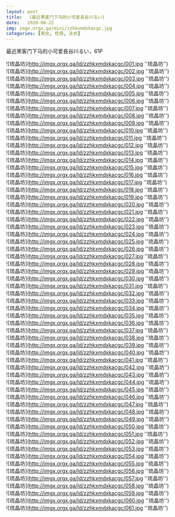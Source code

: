```yaml
---
layout: post
title:  《最近黑客门下马的小可爱長谷川るい》
date:   2020-08-22
img: imgx.orgx.ga/mini/zzhkxmdxkacgc.jpg
categories: [美女, 性感, 泳衣]
---
```


最近黑客门下马的小可爱長谷川るい，61P

![琉晶坊](http://imgx.orgx.ga/ld/zzhkxmdxkacgc/001.jpg ''琉晶坊'') <br>
![琉晶坊](http://imgx.orgx.ga/ld/zzhkxmdxkacgc/002.jpg ''琉晶坊'') <br>
![琉晶坊](http://imgx.orgx.ga/ld/zzhkxmdxkacgc/003.jpg ''琉晶坊'') <br>
![琉晶坊](http://imgx.orgx.ga/ld/zzhkxmdxkacgc/004.jpg ''琉晶坊'') <br>
![琉晶坊](http://imgx.orgx.ga/ld/zzhkxmdxkacgc/005.jpg ''琉晶坊'') <br>
![琉晶坊](http://imgx.orgx.ga/ld/zzhkxmdxkacgc/006.jpg ''琉晶坊'') <br>
![琉晶坊](http://imgx.orgx.ga/ld/zzhkxmdxkacgc/007.jpg ''琉晶坊'') <br>
![琉晶坊](http://imgx.orgx.ga/ld/zzhkxmdxkacgc/008.jpg ''琉晶坊'') <br>
![琉晶坊](http://imgx.orgx.ga/ld/zzhkxmdxkacgc/009.jpg ''琉晶坊'') <br>
![琉晶坊](http://imgx.orgx.ga/ld/zzhkxmdxkacgc/010.jpg ''琉晶坊'') <br>
![琉晶坊](http://imgx.orgx.ga/ld/zzhkxmdxkacgc/011.jpg ''琉晶坊'') <br>
![琉晶坊](http://imgx.orgx.ga/ld/zzhkxmdxkacgc/012.jpg ''琉晶坊'') <br>
![琉晶坊](http://imgx.orgx.ga/ld/zzhkxmdxkacgc/013.jpg ''琉晶坊'') <br>
![琉晶坊](http://imgx.orgx.ga/ld/zzhkxmdxkacgc/014.jpg ''琉晶坊'') <br>
![琉晶坊](http://imgx.orgx.ga/ld/zzhkxmdxkacgc/015.jpg ''琉晶坊'') <br>
![琉晶坊](http://imgx.orgx.ga/ld/zzhkxmdxkacgc/016.jpg ''琉晶坊'') <br>
![琉晶坊](http://imgx.orgx.ga/ld/zzhkxmdxkacgc/017.jpg ''琉晶坊'') <br>
![琉晶坊](http://imgx.orgx.ga/ld/zzhkxmdxkacgc/018.jpg ''琉晶坊'') <br>
![琉晶坊](http://imgx.orgx.ga/ld/zzhkxmdxkacgc/019.jpg ''琉晶坊'') <br>
![琉晶坊](http://imgx.orgx.ga/ld/zzhkxmdxkacgc/020.jpg ''琉晶坊'') <br>
![琉晶坊](http://imgx.orgx.ga/ld/zzhkxmdxkacgc/021.jpg ''琉晶坊'') <br>
![琉晶坊](http://imgx.orgx.ga/ld/zzhkxmdxkacgc/022.jpg ''琉晶坊'') <br>
![琉晶坊](http://imgx.orgx.ga/ld/zzhkxmdxkacgc/023.jpg ''琉晶坊'') <br>
![琉晶坊](http://imgx.orgx.ga/ld/zzhkxmdxkacgc/024.jpg ''琉晶坊'') <br>
![琉晶坊](http://imgx.orgx.ga/ld/zzhkxmdxkacgc/025.jpg ''琉晶坊'') <br>
![琉晶坊](http://imgx.orgx.ga/ld/zzhkxmdxkacgc/026.jpg ''琉晶坊'') <br>
![琉晶坊](http://imgx.orgx.ga/ld/zzhkxmdxkacgc/027.jpg ''琉晶坊'') <br>
![琉晶坊](http://imgx.orgx.ga/ld/zzhkxmdxkacgc/028.jpg ''琉晶坊'') <br>
![琉晶坊](http://imgx.orgx.ga/ld/zzhkxmdxkacgc/029.jpg ''琉晶坊'') <br>
![琉晶坊](http://imgx.orgx.ga/ld/zzhkxmdxkacgc/030.jpg ''琉晶坊'') <br>
![琉晶坊](http://imgx.orgx.ga/ld/zzhkxmdxkacgc/031.jpg ''琉晶坊'') <br>
![琉晶坊](http://imgx.orgx.ga/ld/zzhkxmdxkacgc/032.jpg ''琉晶坊'') <br>
![琉晶坊](http://imgx.orgx.ga/ld/zzhkxmdxkacgc/033.jpg ''琉晶坊'') <br>
![琉晶坊](http://imgx.orgx.ga/ld/zzhkxmdxkacgc/034.jpg ''琉晶坊'') <br>
![琉晶坊](http://imgx.orgx.ga/ld/zzhkxmdxkacgc/035.jpg ''琉晶坊'') <br>
![琉晶坊](http://imgx.orgx.ga/ld/zzhkxmdxkacgc/036.jpg ''琉晶坊'') <br>
![琉晶坊](http://imgx.orgx.ga/ld/zzhkxmdxkacgc/037.jpg ''琉晶坊'') <br>
![琉晶坊](http://imgx.orgx.ga/ld/zzhkxmdxkacgc/038.jpg ''琉晶坊'') <br>
![琉晶坊](http://imgx.orgx.ga/ld/zzhkxmdxkacgc/039.jpg ''琉晶坊'') <br>
![琉晶坊](http://imgx.orgx.ga/ld/zzhkxmdxkacgc/040.jpg ''琉晶坊'') <br>
![琉晶坊](http://imgx.orgx.ga/ld/zzhkxmdxkacgc/041.jpg ''琉晶坊'') <br>
![琉晶坊](http://imgx.orgx.ga/ld/zzhkxmdxkacgc/042.jpg ''琉晶坊'') <br>
![琉晶坊](http://imgx.orgx.ga/ld/zzhkxmdxkacgc/043.jpg ''琉晶坊'') <br>
![琉晶坊](http://imgx.orgx.ga/ld/zzhkxmdxkacgc/044.jpg ''琉晶坊'') <br>
![琉晶坊](http://imgx.orgx.ga/ld/zzhkxmdxkacgc/045.jpg ''琉晶坊'') <br>
![琉晶坊](http://imgx.orgx.ga/ld/zzhkxmdxkacgc/046.jpg ''琉晶坊'') <br>
![琉晶坊](http://imgx.orgx.ga/ld/zzhkxmdxkacgc/047.jpg ''琉晶坊'') <br>
![琉晶坊](http://imgx.orgx.ga/ld/zzhkxmdxkacgc/048.jpg ''琉晶坊'') <br>
![琉晶坊](http://imgx.orgx.ga/ld/zzhkxmdxkacgc/049.jpg ''琉晶坊'') <br>
![琉晶坊](http://imgx.orgx.ga/ld/zzhkxmdxkacgc/050.jpg ''琉晶坊'') <br>
![琉晶坊](http://imgx.orgx.ga/ld/zzhkxmdxkacgc/051.jpg ''琉晶坊'') <br>
![琉晶坊](http://imgx.orgx.ga/ld/zzhkxmdxkacgc/052.jpg ''琉晶坊'') <br>
![琉晶坊](http://imgx.orgx.ga/ld/zzhkxmdxkacgc/053.jpg ''琉晶坊'') <br>
![琉晶坊](http://imgx.orgx.ga/ld/zzhkxmdxkacgc/054.jpg ''琉晶坊'') <br>
![琉晶坊](http://imgx.orgx.ga/ld/zzhkxmdxkacgc/055.jpg ''琉晶坊'') <br>
![琉晶坊](http://imgx.orgx.ga/ld/zzhkxmdxkacgc/056.jpg ''琉晶坊'') <br>
![琉晶坊](http://imgx.orgx.ga/ld/zzhkxmdxkacgc/057.jpg ''琉晶坊'') <br>
![琉晶坊](http://imgx.orgx.ga/ld/zzhkxmdxkacgc/058.jpg ''琉晶坊'') <br>
![琉晶坊](http://imgx.orgx.ga/ld/zzhkxmdxkacgc/059.jpg ''琉晶坊'') <br>
![琉晶坊](http://imgx.orgx.ga/ld/zzhkxmdxkacgc/060.jpg ''琉晶坊'') <br>
![琉晶坊](http://imgx.orgx.ga/ld/zzhkxmdxkacgc/061.jpg ''琉晶坊'') <br>
